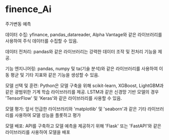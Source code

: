# finence_Ai
주가변동 예측

데이터 수집: yfinance, pandas_datareader, Alpha Vantage와 같은 라이브러리를 사용하여 주식 데이터를 수집할 수 있음.


데이터 전처리: pandas와 같은 라이브러리는 강력한 데이터 조작 및 전처리 기능을 제공.


기능 엔지니어링: pandas, numpy 및 ta(기술 분석)와 같은 라이브러리를 사용하여 이동 평균 및 기타 지표와 같은 기능을 생성할 수 있음.


모델 선택 및 훈련: Python은 모델 구축을 위해 scikit-learn, XGBoost, LightGBM과 같은 광범위한 기계 학습 라이브러리를 제공. LSTM과 같은 신경망 기반 모델의 경우 'TensorFlow' 및 'Keras'와 같은 라이브러리를 사용할 수 있음.


모델 평가: 앞서 언급한 라이브러리와 'matplotlib' 및 'seaborn'과 같은 기타 라이브러리를 사용하여 모델 성능을 플롯하고 평가


모델 배포: API를 구축하고 모델 예측을 제공하기 위해 'Flask' 또는 'FastAPI'와 같은 라이브러리를 사용하여 모델을 배포
